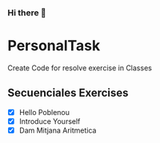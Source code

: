 ### Hi there 👻
# PersonalTask
Create Code for resolve exercise in Classes
## Secuenciales Exercises
- [x] Hello Poblenou
- [x] Introduce Yourself 
- [x] Dam Mitjana Aritmetica 
